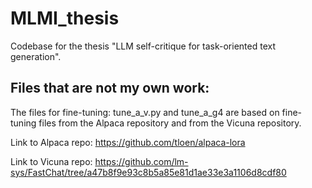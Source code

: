 # MLMI_thesis
Codebase for the thesis "LLM self-critique for task-oriented text generation".


## Files that are not my own work:
The files for fine-tuning: tune_a_v.py and tune_a_g4 are based on fine-tuning files from the Alpaca repository and from the Vicuna repository.

Link to Alpaca repo: https://github.com/tloen/alpaca-lora

Link to Vicuna repo: https://github.com/lm-sys/FastChat/tree/a47b8f9e93c8b5a85e81d1ae33e3a1106d8cdf80
